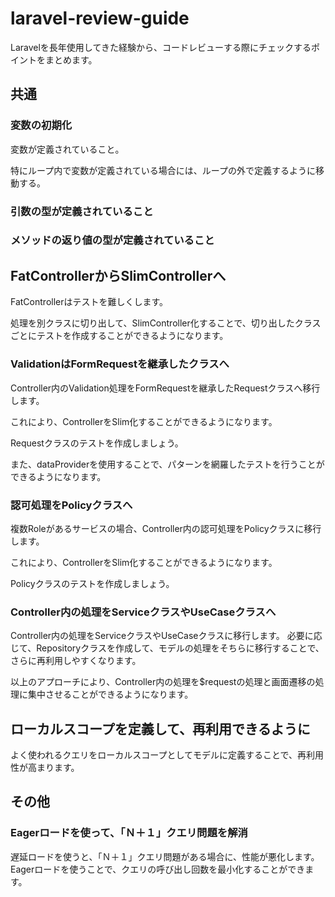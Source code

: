 # laravel-review-guide

Laravelを長年使用してきた経験から、コードレビューする際にチェックするポイントをまとめます。

## 共通

### 変数の初期化
変数が定義されていること。

特にループ内で変数が定義されている場合には、ループの外で定義するように移動する。

### 引数の型が定義されていること

### メソッドの返り値の型が定義されていること

## FatControllerからSlimControllerへ
FatControllerはテストを難しくします。

処理を別クラスに切り出して、SlimController化することで、切り出したクラスごとにテストを作成することができるようになります。

### ValidationはFormRequestを継承したクラスへ
Controller内のValidation処理をFormRequestを継承したRequestクラスへ移行します。

これにより、ControllerをSlim化することができるようになります。

Requestクラスのテストを作成しましょう。

また、dataProviderを使用することで、パターンを網羅したテストを行うことができるようになります。

### 認可処理をPolicyクラスへ
複数Roleがあるサービスの場合、Controller内の認可処理をPolicyクラスに移行します。

これにより、ControllerをSlim化することができるようになります。

Policyクラスのテストを作成しましょう。

### Controller内の処理をServiceクラスやUseCaseクラスへ
Controller内の処理をServiceクラスやUseCaseクラスに移行します。
必要に応じて、Repositoryクラスを作成して、モデルの処理をそちらに移行することで、さらに再利用しやすくなります。

以上のアプローチにより、Controller内の処理を$requestの処理と画面遷移の処理に集中させることができるようになります。

## ローカルスコープを定義して、再利用できるように
よく使われるクエリをローカルスコープとしてモデルに定義することで、再利用性が高まります。

## その他

### Eagerロードを使って、「Ｎ＋１」クエリ問題を解消
遅延ロードを使うと、「Ｎ＋１」クエリ問題がある場合に、性能が悪化します。
Eagerロードを使うことで、クエリの呼び出し回数を最小化することができます。
